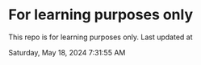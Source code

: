 # For learning purposes only
This repo is for learning purposes only.
Last updated at

Saturday, May 18, 2024 7:31:55 AM

